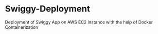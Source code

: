 # Swiggy-Deployment
Deployment of Swiggy App on AWS EC2 Instance with the help of Docker Containerization 
